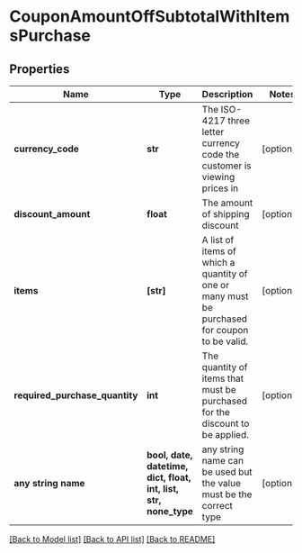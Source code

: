 # CouponAmountOffSubtotalWithItemsPurchase


## Properties
Name | Type | Description | Notes
------------ | ------------- | ------------- | -------------
**currency_code** | **str** | The ISO-4217 three letter currency code the customer is viewing prices in | [optional] 
**discount_amount** | **float** | The amount of shipping discount | [optional] 
**items** | **[str]** | A list of items of which a quantity of one or many must be purchased for coupon to be valid. | [optional] 
**required_purchase_quantity** | **int** | The quantity of items that must be purchased for the discount to be applied. | [optional] 
**any string name** | **bool, date, datetime, dict, float, int, list, str, none_type** | any string name can be used but the value must be the correct type | [optional]

[[Back to Model list]](../README.md#documentation-for-models) [[Back to API list]](../README.md#documentation-for-api-endpoints) [[Back to README]](../README.md)



